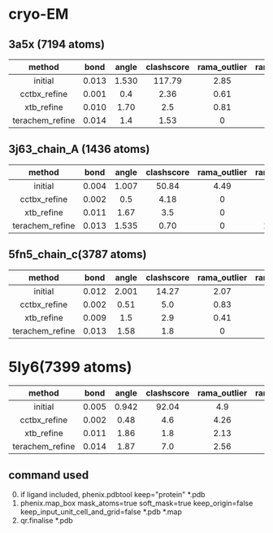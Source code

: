# cryo-EM
## 3a5x (7194 atoms)
method         | bond   | angle |clashscore |rama_outlier| rama_favor|rotamer | CC_mask
:--:           | :--:   | :--:  |   :--:    |   :--:     |   :--:    |:--:    |:--:
initial        | 0.013  | 1.530 | 117.79    |   2.85     |   86.59   | 8.72   | 0.292
cctbx_refine   | 0.001  | 0.4   |  2.36     |   0.61     |   93.50   |  2.05  | 0.3025
xtb_refine     | 0.010  | 1.70  |  2.5      |   0.81     |   93.90   |  4.36  | 0.3050
terachem_refine| 0.014  | 1.4   |  1.53     |   0        |   96.75   |  4.62  | 0.3051
## 3j63_chain_A (1436 atoms)
method         | bond   | angle |clashscore |rama_outlier| rama_favor|rotamer | CC_mask
:--:           | :--:   | :--:  |   :--:    |   :--:     |   :--:    |:--:    |:--:
initial        | 0.004  | 1.007 |   50.84   |   4.49     |   85.39   | 5.48   | 0.6747
cctbx_refine   | 0.002  | 0.5   |   4.18    |   0        |   96.63   | 5.48   | 0.6711
xtb_refine     | 0.011  | 1.67  |   3.5     |   0        |   91.01   | 4.11   | 0.6530
terachem_refine| 0.013  | 1.535 |   0.70    |   0        |   100.00  | 1.37   | 0.6386
## 5fn5_chain_c(3787 atoms)
method         | bond   | angle |clashscore |rama_outlier| rama_favor|rotamer | CC_mask
:--:           | :--:   | :--:  |   :--:    |   :--:     |   :--:    |:--:    |:--:
initial        | 0.012  | 2.001 |  14.27    |    2.07    |   90.87   | 18.13  | 0.6430
cctbx_refine   | 0.002  | 0.51  |   5.0     |    0.83    |   91.70   | 7.25   | 0.6540
xtb_refine     | 0.009  | 1.5   |    2.9    |    0.41    |   90.04   |  8.29  | 0.6555
terachem_refine| 0.013  | 1.58  |    1.8    |    0       |   96.28   | 11.92  | 0.6441
# 5ly6(7399 atoms)
method         | bond   | angle |clashscore |rama_outlier| rama_favor|rotamer | CC_mask
:--:           | :--:   | :--:  |   :--:    |   :--:     |   :--:    |:--:    |:--:
initial        | 0.005  | 0.942 |   92.04   |    4.9     |   74.2    | 36.08  | 0.6239
cctbx_refine   | 0.002  | 0.48  |    4.6    |    4.26    |  77.61    |  10.41 |  0.6564
xtb_refine     | 0.011  | 1.86  |    1.8    |    2.13    |   87.21   |  7.75  |   0.6623
terachem_refine| 0.014  | 1.87  |    7.0    |    2.56    |   85.07   |  17.92 | 0.6555
## command used
0. if ligand included, phenix.pdbtool keep="protein" *.pdb
1. phenix.map_box mask_atoms=true soft_mask=true keep_origin=false keep_input_unit_cell_and_grid=false *.pdb *.map
2. qr.finalise *.pdb
